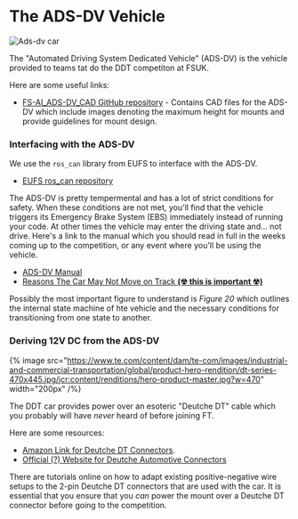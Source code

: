# The ADS-DV Vehicle

![Ads-dv car](https://imechewebresources.blob.core.windows.net/imeche-web-content-osf/images/default-source/oscar/Formula-Student/fs19_fsaicar_850.jpg?sfvrsn=0)

The "Automated Driving System Dedicated Vehicle" (ADS-DV) is the vehicle provided to teams tat do the DDT competiton at FSUK.

Here are some useful links:

- [FS-AI\_ADS-DV\_CAD GitHub repository](https://github.com/FS-AI/FS-AI_ADS-DV_CAD) - Contains CAD files for the ADS-DV which include images denoting the maximum height for mounts and provide guidelines for mount design.

### Interfacing with the ADS-DV

We use the `ros_can` library from EUFS to interface with the ADS-DV.

- [EUFS ros_can repository](https://gitlab.com/eufs/ros_can/)

The ADS-DV is pretty tempermental and has a lot of strict conditions for safety. When these conditions are not met, you'll find that the vehicle triggers its Emergency Brake System (EBS) immediately instead of running your code. At other times the vehicle may enter the driving state and... not drive. Here's a link to the manual which you should read in full in the weeks coming up to the competition, or any event where you'll be using the vehicle.

- [ADS-DV Manual](https://github.com/FS-AI/FS-AI_API/blob/main/Docs/ADS-DV%20User%20Manual%202021.pdf)
- [Reasons The Car May Not Move on Track **(☢ this is important ☢)**](../resources/why_is_car_not_moving.md)

Possibly the most important figure to understand is *Figure 20* which outlines the internal state machine of hte vehicle and the necessary conditions for transitioning from one state to another.

### Deriving 12V DC from the ADS-DV

{% image src="https://www.te.com/content/dam/te-com/images/industrial-and-commercial-transportation/global/product-hero-rendition/dt-series-470x445.jpg/jcr:content/renditions/hero-product-master.jpg?w=470" width="200px" /%}

The DDT car provides power over an esoteric "Deutche DT" cable which you probably will have *never* heard of before joining FT.

Here are some resources:

- [Amazon Link for Deutche DT Connectors](https://www.amazon.co.uk/dp/B0BTHLB357?ref=nb_sb_ss_w_as-reorder_k1_1_6&amp=&crid=2CHDQTQO8MDHX&amp=&sprefix=deutch).
- [Official (?) Website for Deutche Automotive Connectors](https://www.te.com/en/products/connectors/automotive-connectors.html)

There are tutorials online on how to adapt existing positive-negative wire setups to the 2-pin Deutche DT connectors that are used with the car. It is essential that you ensure that you *can* power the mount over a Deutche DT connector before going to the competition.